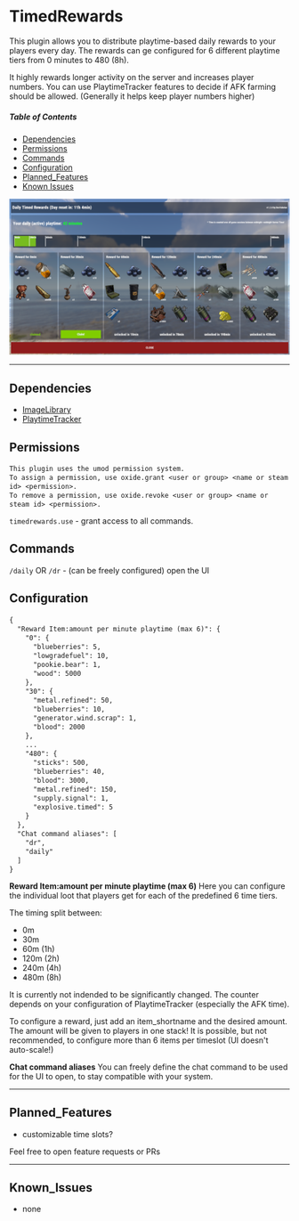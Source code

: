 # TimedRewards
This plugin allows you to distribute playtime-based daily rewards to your players every day.
The rewards can ge configured for 6 different playtime tiers from 0 minutes to 480 (8h).

It highly rewards longer activity on the server and increases player numbers. 
You can use PlaytimeTracker features to decide if AFK farming should be allowed. (Generally it helps keep player numbers higher)

##### Table of Contents  
* [Dependencies](#Dependencies)  
* [Permissions](#Permissions)  
* [Commands](#Commands)  
* [Configuration](#Configuration)
* [Planned_Features](#Planned_Features) 
* [Known Issues](#Known_Issues) 

![Reward Screen](https://github.com/DocValerian/rust-plugins/blob/main/assets/TimedRewards.png?raw=true)

---

## Dependencies
- [ImageLibrary](https://umod.org/plugins/image-library)
- [PlaytimeTracker](https://umod.org/plugins/playtime-tracker)

## Permissions
```
This plugin uses the umod permission system. 
To assign a permission, use oxide.grant <user or group> <name or steam id> <permission>. 
To remove a permission, use oxide.revoke <user or group> <name or steam id> <permission>.
```

``timedrewards.use`` - grant access to all commands.

## Commands
``/daily`` OR ``/dr`` - (can be freely configured) open the UI

## Configuration
```
{
  "Reward Item:amount per minute playtime (max 6)": {
    "0": {
      "blueberries": 5,
      "lowgradefuel": 10,
      "pookie.bear": 1,
      "wood": 5000
    },
    "30": {
      "metal.refined": 50,
      "blueberries": 10,
      "generator.wind.scrap": 1,
      "blood": 2000
    },
    ...
    "480": {
      "sticks": 500,
      "blueberries": 40,
      "blood": 3000,
      "metal.refined": 150,
      "supply.signal": 1,
      "explosive.timed": 5
    }
  },
  "Chat command aliases": [
    "dr",
    "daily"
  ]
}
```
**Reward Item:amount per minute playtime (max 6)**
Here you can configure the individual loot that players get for each of the predefined 6 time tiers. 

The timing split between:
- 0m
- 30m
- 60m (1h)
- 120m (2h)
- 240m (4h)
- 480m (8h)

It is currently not indended to be significantly changed. The counter depends on your configuration of 
PlaytimeTracker (especially the AFK time).

To configure a reward, just add an item_shortname and the desired amount. The amount will be given to players in one stack! 
It is possible, but not recommended, to configure more than 6 items per timeslot (UI doesn't auto-scale!)

**Chat command aliases**
You can freely define the chat command to be used for the UI to open, to stay compatible with your system.

---

## Planned_Features
* customizable time slots?

Feel free to open feature requests or PRs

---

## Known_Issues
* none